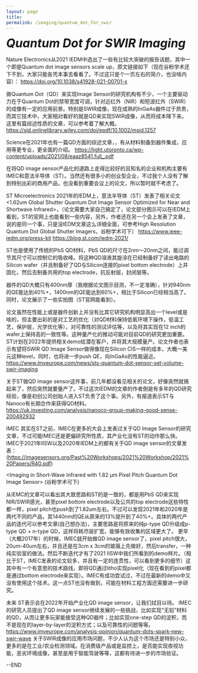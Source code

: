 ```yaml
---
layout: page
title: 
permalink: /imaging/quantum_dot_for_swir
---
```


***<font size=6>Quantum Dot for SWIR Imaging</font>***


Nature Electronics从2021 IEDM中选出了一些有比较大突破的报告话题，其中一个即是Quantum dot image sensors scale up，原文链接如下（现在谷粉学术还下不到，大家只能各凭本事去看看了。不过这只是个一页左右的简介，也没啥内容）：
https://doi.org/10.1038/s41928-021-00701-x

做Quantum Dot（QD）来实现Image Sensor的研究机构有不少，一个主要驱动力在于Quantum Dot的禁带宽度可调，针对近红外（NIR）和短波红外（SWIR）的成像有一定的应用前景。特别是SWIR成像，现在成熟的InGaAs器件过于昂贵，而其它技术中，大家相对看好的就是QD来实现SWIR成像，从而将成本降下来。这里有篇综述性质的文章，可以参考着了解大概。
https://sid.onlinelibrary.wiley.com/doi/epdf/10.1002/msid.1257
 

Science在2021年也有一篇QD方面的综述文章，<Semiconductor quantum dots: Technological progress and future challenges>，有从材料制备到器件集成，应用等更专业，更全面的介绍。
https://light.utoronto.ca/wp-content/uploads/2021/08/eaaz8541.full_.pdf

在将QD image sensor产品化的道路上走得比较好的且知名的企业和机构主要有IMEC和意法半导体（ST）。当然还有很多小的创业型企业，不过我个人没有了解到特别出彩的商用产品，也没看到重要会议上的论文，所以暂时就不考虑了。

ST Microelectronics
2021年的IEDM上，意法半导体（ST）发表了相关论文<1.62um Global Shutter Quantum Dot Image Sensor Optimized for Near and Shortwave Infrared>，（论文需要大家自己搞定了，论文部分图示可以在IEDM上看到，ST的官网上也能看到一些内容，另外，作者还在另一个会上发表了文章，说的是同一个事，只是没IEDM文章这么详细全面，可参考High Resolution Quantum Dot Global Shutter Imagers，谷粉学术可下）
https://www.ieee-iedm.org/press-kit
https://blog.st.com/iedm-2021/

ST也是使用了传统的PbS QD材料，PbS QD的尺寸在2nm～20nm之间，能过调节其尺寸可以控制它的吸收峰。将这种QD溶液其旋涂在已经制备好了读出电路的Silicon wafer（并且制备好了QD与Silicon连接的pixel bottom electrode）上并固化，然后去制备共用的top electrode，抗反射层，封闭层等。

 
器件的QD大概只有400nm厚（我根据论文图示目测，不一定准确），针对940nm的QE能达到40%+，1400nm的QE能达到60%+，相比于Silicon已经相当高了。同时，论文展示了一些实拍图（ST官网能看到）。
 
论文虽然在性能上或是器件创新上并没有比其它研究机构明显高出一个level或是啥的，但主要出彩的是对工艺的优化（对QD材料保持低氧环境下操作，低温工艺，保护层，光学优化等），对可靠性的测试评估等，以及将其实现在12 inch的wafer上保持高的一致性等。这种量产化的推动可能对目前QD的研究更加重要。ST计划在2022年提供相关demo给潜在客户，并将其大规模量产。论文作者也表示有望将SWIR QD Image Sensor做得像现在Silicon CIS一样的成本，大概一美元这种level，同时，也将进一步push QE，向InGaAs的性能逼近。
https://www.imveurope.com/news/sts-quantum-dot-sensor-set-volume-swir-imaging
 
关于ST做QD image sensor这件事，前几年都没看见相关的论文，好像突然就搞起来了，然后突然就要量产了。不过这次IEDM的文章的作者倒是有多年的QD研究经验，像是初创公司创始人进入ST负责了这个事。另外，有报道表示ST与Nanoco有长期合作来获得QD材料。
https://uk.investing.com/analysis/nanoco-group-making-good-sense-200492932

IMEC
其实在ST之前，IMEC在更多的大会上发表过关于QD Image Sensor的研究文章，不过可能IMEC还是更偏研究所性质，其产业化没有ST的动作那么快。IMEC于2021年IISW以及2020年IEDM上的都有关于QD image sensor的文章发表：
<Detailed Characterization of SWIR-sensitive Colloidal Quantum Dot Image Sensors>
(https://imagesensors.org/Past%20Workshops/2021%20Workshop/2021%20Papers/R40.pdf)

<Imaging in Short-Wave Infrared with 1.82 μm Pixel Pitch Quantum Dot Image Sensor>
(谷粉学术可下)
 
从IEMC的文章可以看出其大致思路和ST的是一致的，都是用PbS QD来实现NIR/SWIR感光，甚至pixel bottom electrode以及公共的top electrode这些特性都一样，pixel pitch也push到了1.82um左右。不过可以发现2021年和2020年是两代不同的产品，其1440nm的QE从原来的13%提升到了40%+。具体的两代产品的迭代可以参考文章<Thin-Film Photodetector Optimization for High-Performance Short-Wavelength Infrared Imaging>(自己想办法)，主要思路是将原来的纯p-type QD升级成p-type QD + n-type QD，这样将耗尽层扩宽，能够有效收集的区域更大了。
更早（大概2017年）的时候，IMEC就开始做QD image sensor了，pixel pitch很大，20um-40um左右，并且还是在3cm x 3cm的玻璃上先做好，然后transfer，一种纯实验室的做法。然后不断迭代才有了2021 IISW中我们所看到的demo样片。（相比于ST，IMEC发表的论文较多，并且有一定的连贯性，可以看到更多的细节）这其中有一个有意思的技术路线，即将QD通过litho实现pixel化（现在看到的pixel都是通过bottom electrode来实现）。IMEC有成功尝试过，不过在最新的demo中又没有使用这个技术。这一点ST也没有做到，可能在材料工程方面还需要进一步研究。

未来
ST表示会在2022年开始产业化QD image sensor，让我们拭目以待。
IMEC的研究人员提出了QD image sensor继续发展的一些挑战，比如实现“无铅”材料的QD，从而让更多玩家能接受这种QD器件；比如实现one-step QD的淀积，而不是现在的layer-by-layer的淀积方式；以及可靠性的问题等等。
https://www.imveurope.com/analysis-opinion/quantum-dots-spark-new-swir-wave
关于SWIR成像的应用市场问题，不少人认为这个市场还是特别小众，更多的是在工业/农业检测领域。在消费级产品或是监控上，是否能实现夜视功能，恶劣环境成像，甚至是用于智能驾驶等等，这都有待进一步的市场验证。


--END